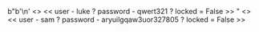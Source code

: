 b"b'\\n' <> << user - luke ? password - qwert321 ? locked = False >> " <> << user - sam ? password - aryuilgqaw3uor327805 ? locked = False >> 